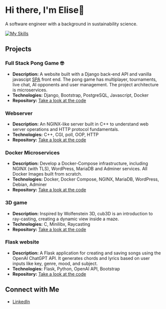 # Hi there, I'm Elise👋

A software engineer with a background in sustainability science.

[![My Skills](https://skillicons.dev/icons?i=c,cpp,cs,py,html,css,bash,js,postgres,elasticsearch,nginx,flask,django,net,nuxt,docker,figma,apple,linux,ableton,ai)](https://skillicons.dev)

## Projects

### Full Stack Pong Game :nerd_face:
- **Description:** A website built with a Django back-end API and vanilla javascipt [SPA](https://en.wikipedia.org/wiki/Single-page_application) front end. The pong game has multiplayer, tournaments, live chat, AI opponents and user management. The project architecture is microservices.
- **Technologies:** Django, Bootstrap, PostgreSQL, Javascript, Docker
- **Repository:** [Take a look at the code](https://github.com/jlstro/42-transcendence)

### Webserver
- **Description:** An NGINX-like server built in C++ to understand web server operations and HTTP protocol fundamentals.
- **Technologies:** C++, CGI, poll, OOP, HTTP
- **Repository:** [Take a look at the code](https://github.com/evan-ite/webserv)

### Docker Microservices
- **Description:** Develop a Docker-Compose infrastructure, including NGINX (with TLS), WordPress, MariaDB and Adminer services. All Docker Images built from scratch.
- **Technologies:** Docker, Docker Compose, NGINX, MariaDB, WordPress, Debian, Adminer
- **Repository:** [Take a look at the code](https://github.com/evan-ite/inception)
  
### 3D game
- **Description:**  Inspired by Wolfenstein 3D, cub3D is an introduction to ray-casting, creating a dynamic view inside a maze.
- **Technologies:** C, Minilibx, Raycasting
- **Repository:** [Take a look at the code](https://github.com/evan-ite/cub3d)

### Flask website
- **Description:** A Flask application for creating and saving songs using the OpenAI ChatGPT API. It generates chords and lyrics based on user inputs like key, genre, mood, and subject.
- **Technologies:** Flask, Python, OpenAI API, Bootstrap
- **Repository:** [Take a look at the code](https://github.com/evan-ite/Flask-songcreator)

## Connect with Me
- [LinkedIn](https://www.linkedin.com/in/elise-v-2639b7202/)

